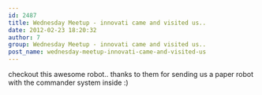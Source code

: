 ```yaml
---
id: 2487
title: Wednesday Meetup - innovati came and visited us..
date: 2012-02-23 18:20:32
author: 7
group: Wednesday Meetup - innovati came and visited us..
post_name: wednesday-meetup-innovati-came-and-visited-us
---
```


checkout this awesome robot.. thanks to them for sending us a paper robot with the commander system inside :)